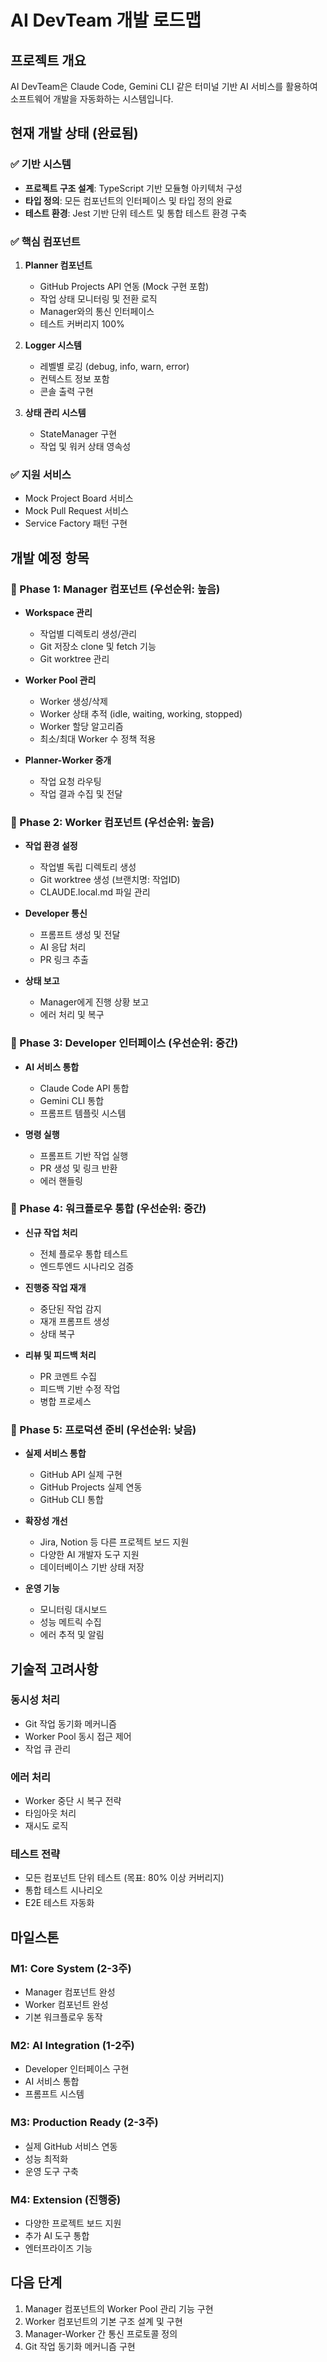 # AI DevTeam 개발 로드맵

## 프로젝트 개요
AI DevTeam은 Claude Code, Gemini CLI 같은 터미널 기반 AI 서비스를 활용하여 소프트웨어 개발을 자동화하는 시스템입니다.

## 현재 개발 상태 (완료됨)

### ✅ 기반 시스템
- **프로젝트 구조 설계**: TypeScript 기반 모듈형 아키텍처 구성
- **타입 정의**: 모든 컴포넌트의 인터페이스 및 타입 정의 완료
- **테스트 환경**: Jest 기반 단위 테스트 및 통합 테스트 환경 구축

### ✅ 핵심 컴포넌트
1. **Planner 컴포넌트**
   - GitHub Projects API 연동 (Mock 구현 포함)
   - 작업 상태 모니터링 및 전환 로직
   - Manager와의 통신 인터페이스
   - 테스트 커버리지 100%

2. **Logger 시스템**
   - 레벨별 로깅 (debug, info, warn, error)
   - 컨텍스트 정보 포함
   - 콘솔 출력 구현

3. **상태 관리 시스템**
   - StateManager 구현
   - 작업 및 워커 상태 영속성

### ✅ 지원 서비스
- Mock Project Board 서비스
- Mock Pull Request 서비스
- Service Factory 패턴 구현

## 개발 예정 항목

### 🔄 Phase 1: Manager 컴포넌트 (우선순위: 높음)
- **Workspace 관리**
  - 작업별 디렉토리 생성/관리
  - Git 저장소 clone 및 fetch 기능
  - Git worktree 관리
  
- **Worker Pool 관리**
  - Worker 생성/삭제
  - Worker 상태 추적 (idle, waiting, working, stopped)
  - Worker 할당 알고리즘
  - 최소/최대 Worker 수 정책 적용

- **Planner-Worker 중개**
  - 작업 요청 라우팅
  - 작업 결과 수집 및 전달

### 🔄 Phase 2: Worker 컴포넌트 (우선순위: 높음)
- **작업 환경 설정**
  - 작업별 독립 디렉토리 생성
  - Git worktree 생성 (브랜치명: 작업ID)
  - CLAUDE.local.md 파일 관리

- **Developer 통신**
  - 프롬프트 생성 및 전달
  - AI 응답 처리
  - PR 링크 추출

- **상태 보고**
  - Manager에게 진행 상황 보고
  - 에러 처리 및 복구

### 🔄 Phase 3: Developer 인터페이스 (우선순위: 중간)
- **AI 서비스 통합**
  - Claude Code API 통합
  - Gemini CLI 통합
  - 프롬프트 템플릿 시스템

- **명령 실행**
  - 프롬프트 기반 작업 실행
  - PR 생성 및 링크 반환
  - 에러 핸들링

### 🔄 Phase 4: 워크플로우 통합 (우선순위: 중간)
- **신규 작업 처리**
  - 전체 플로우 통합 테스트
  - 엔드투엔드 시나리오 검증

- **진행중 작업 재개**
  - 중단된 작업 감지
  - 재개 프롬프트 생성
  - 상태 복구

- **리뷰 및 피드백 처리**
  - PR 코멘트 수집
  - 피드백 기반 수정 작업
  - 병합 프로세스

### 🔄 Phase 5: 프로덕션 준비 (우선순위: 낮음)
- **실제 서비스 통합**
  - GitHub API 실제 구현
  - GitHub Projects 실제 연동
  - GitHub CLI 통합

- **확장성 개선**
  - Jira, Notion 등 다른 프로젝트 보드 지원
  - 다양한 AI 개발자 도구 지원
  - 데이터베이스 기반 상태 저장

- **운영 기능**
  - 모니터링 대시보드
  - 성능 메트릭 수집
  - 에러 추적 및 알림

## 기술적 고려사항

### 동시성 처리
- Git 작업 동기화 메커니즘
- Worker Pool 동시 접근 제어
- 작업 큐 관리

### 에러 처리
- Worker 중단 시 복구 전략
- 타임아웃 처리
- 재시도 로직

### 테스트 전략
- 모든 컴포넌트 단위 테스트 (목표: 80% 이상 커버리지)
- 통합 테스트 시나리오
- E2E 테스트 자동화

## 마일스톤

### M1: Core System (2-3주)
- Manager 컴포넌트 완성
- Worker 컴포넌트 완성
- 기본 워크플로우 동작

### M2: AI Integration (1-2주)
- Developer 인터페이스 구현
- AI 서비스 통합
- 프롬프트 시스템

### M3: Production Ready (2-3주)
- 실제 GitHub 서비스 연동
- 성능 최적화
- 운영 도구 구축

### M4: Extension (진행중)
- 다양한 프로젝트 보드 지원
- 추가 AI 도구 통합
- 엔터프라이즈 기능

## 다음 단계
1. Manager 컴포넌트의 Worker Pool 관리 기능 구현
2. Worker 컴포넌트의 기본 구조 설계 및 구현
3. Manager-Worker 간 통신 프로토콜 정의
4. Git 작업 동기화 메커니즘 구현